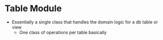 # Table Module

- Essentially a single class that handles the domain logic for a db table or view
  - One class of operations per table basically
